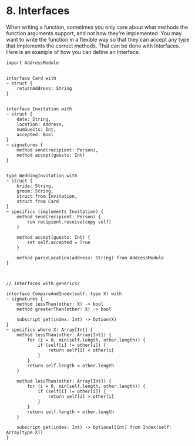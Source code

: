 # 8. Interfaces

When writing a function, sometimes you only care about what methods the function arguments support, and not how they're implemented. You may want to write the function in a flexible way so that they can accept any type that implements the correct methods. That can be done with Interfaces. Here is an example of how you can define an Interface.

```serene
import AddressModule


interface Card with
~ struct {
    returnAddress: String
}


interface Invitation with
~ struct {
    date: String,
    location: Address,
    numGuests: Int,
    accepted: Bool
}
~ signatures {
    method send(recipient: Person),
    method accept(guests: Int)
}


type WeddingInvitation with
~ struct {
    bride: String,
    groom: String,
    struct from Invitation,
    struct from Card
}
~ specifics (implements Invitation) {
    method send(recipient: Person) {
        run recipient.receive(copy self)
    }

    method accept(guests: Int) {
        set self.accepted = True
    }

    method parseLocation(address: String) from AddressModule
}



// Interfaces with generics?

interface CompareAndIndex(self: type X) with
~ signatures {
    method lessThan(other: X) -> bool
    method greaterThan(other: X) -> bool

    subscript get(index: Int) -> Option(X)
}
~ specifics where X: Array[Int] {
    method lessThan(other: Array[Int]) {
        for (i = 0, min(self.length, other.length)) {
            if (self[i] != other[i]) {
                return self[i] < other[i]
            }
        }
        return self.length < other.length
    }

    method lessThan(other: Array[Int]) {
        for (i = 0, min(self.length, other.length)) {
            if (self[i] != other[i]) {
                return self[i] > other[i]
            }
        }
        return self.length > other.length
    }

    subscript get(index: Int) -> Optional[Int] from Index(self: Array[type X])
}
```


